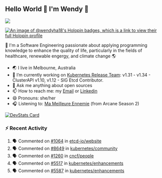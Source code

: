 ## Hello World 👋 I'm Wendy 🧃 
![](https://komarev.com/ghpvc/?username=wendy-ha18)

[![An image of @wendyha18's Holopin badges, which is a link to view their full Holopin profile](https://holopin.me/wendyha18)](https://holopin.io/@wendyha18)

🌱 I'm a Software Engineering passionate about applying programming knowledge to enhance the quality of life, particularly in the fields of healthcare, renewable engergy, and climate change 🌎

- 🌏 I live in Melbourne, Australia
- 🔭 I’m currently working on [Kubernetes Release Team](https://github.com/kubernetes/sig-release/tree/master): v1.31 - v1.34 - ClusterAPI v1.10, v1.12 - SIG Etcd Contributor.
- 💬 Ask me anything about open sources
- 📫 How to reach me: my [Email](mailto:wendyha.sut@gmail.com) or [Linkedin](https://www.linkedin.com/in/wendyha-sut/)
- 😄 Pronouns: she/her
- 🎧 Listening to: [Ma Meilleure Ennemie](https://www.youtube.com/watch?v=1F3OGIFnW1k) (from Arcane Season 2)

[![DevStats Card](https://devstats.me/?username=wendy-ha18)](https://github.com/wendy-ha18/devstats-card)

### :zap: Recent Activity

<!--START_SECTION:activity-->
1. 🗣 Commented on [#1064](https://github.com/etcd-io/website/pull/1064#issuecomment-3387256105) in [etcd-io/website](https://github.com/etcd-io/website)
2. 🗣 Commented on [#8649](https://github.com/kubernetes/community/pull/8649#issuecomment-3382900148) in [kubernetes/community](https://github.com/kubernetes/community)
3. 🗣 Commented on [#1260](https://github.com/cncf/people/pull/1260#issuecomment-3382866574) in [cncf/people](https://github.com/cncf/people)
4. 🗣 Commented on [#5517](https://github.com/kubernetes/enhancements/issues/5517#issuecomment-3368877100) in [kubernetes/enhancements](https://github.com/kubernetes/enhancements)
5. 🗣 Commented on [#5587](https://github.com/kubernetes/enhancements/pull/5587#issuecomment-3368852878) in [kubernetes/enhancements](https://github.com/kubernetes/enhancements)
<!--END_SECTION:activity-->
